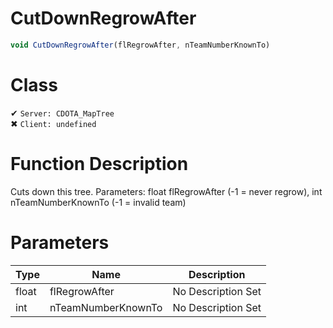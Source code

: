 # CutDownRegrowAfter
```js	
void CutDownRegrowAfter(flRegrowAfter, nTeamNumberKnownTo)
```
# Class
✔ `Server: CDOTA_MapTree`  
✖ `Client: undefined`  

# Function Description
Cuts down this tree. Parameters: float flRegrowAfter (-1 = never regrow), int nTeamNumberKnownTo (-1 = invalid team)
# Parameters
Type|Name|Description
--|--|--
float|flRegrowAfter|No Description Set
int|nTeamNumberKnownTo|No Description Set
